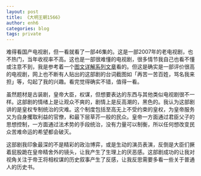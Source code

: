 ```yaml
---
layout: post
title: 《大明王朝1566》
author: enh6
categories: blog
tags: private
---
```


难得看国产电视剧，但一看就看了一部46集的。这是一部2007年的老电视剧，也不热门，当年收视率不高。这也是一部很难懂的电视剧，很多情节我自己也看不懂或注意不到，我是参考着一个[图文详解系列文章](https://www.zhihu.com/column/c_119120829)看的。但这是确实是一部评价很高的电视剧，网上也不断有人贴出的这部剧的台词截图如「再苦一苦百姓，骂名我来担」等，勾起了我的兴趣。看完觉得确实不错，值得一看。

虽然题材是古装剧，皇帝大臣，权谋，但想要表达的东西与其他类似电视剧很不一样。这部剧的情绪上是让观众不爽的，剧情上是反高潮的，黑色的。我认为这部剧讲的是皇权专制统治的灾难。这个制度包括至高无上不受约束的皇权，为皇帝服务又为自身攫取利益的官僚，和最下层草芥一般的民众。皇帝一方面通过君臣父子的思想控制，一方面通过法术势的手段统治，没有力量可以制衡，所以任何想改变民众苦难命运的希望都会破灭。

这部剧我印象最深的不是精彩的政治博弈，或是生动的演员表演，反倒是大臣们撅着屁股跪在皇帝精舍外的镜头，让我产生了生理上的厌恶感。这部剧成功的让我对视角关注于帝王将相权谋的历史叙事产生了反感，让我反思需要多看一些关于普通人的历史书。
